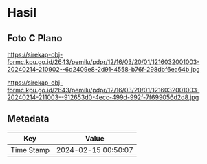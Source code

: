 # Hasil

## Foto C Plano

https://sirekap-obj-formc.kpu.go.id/2643/pemilu/pdpr/12/16/03/20/01/1216032001003-20240214-210902--6d2409e8-2d91-4558-b76f-298dbf6ea64b.jpg

https://sirekap-obj-formc.kpu.go.id/2643/pemilu/pdpr/12/16/03/20/01/1216032001003-20240214-211003--912653d0-4ecc-499d-992f-7f699056d2d8.jpg


## Metadata

| Key        | Value               |
| ---------- | ------------------- |
| Time Stamp | 2024-02-15 00:50:07 |



